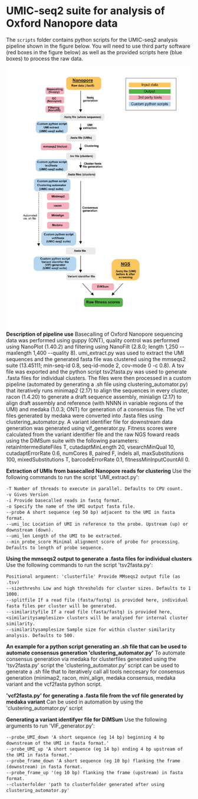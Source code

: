 # UMIC-seq2 suite for analysis of Oxford Nanopore data

The `scripts` folder contains python scripts for the UMIC-seq2 analysis pipeline shown in the figure below.
You will need to use third party software (red boxes in the figure below) as well as the provided scripts here (blue boxes) to process the raw data. 

![pipeline](../figs/umic_seq_pipeline.jpeg)
**Description of pipeline use**
Basecalling of Oxford Nanopore sequencing data was performed using guppy (ONT), quality control was performed using NanoPlot (1.40.2) and filtering using NanoFilt (2.8.0; length 1,250 --maxlength 1,400 --quality 8). umi_extract.py was used to extract the UMI sequences and the generated fasta file was clustered using the mmseqs2 suite (13.45111; min-seq-id 0.8, seq-id-mode 2, cov-mode 0 -c 0.8). A tsv file was exported and the python script tsv2fasta.py was used to generate .fasta files for individual clusters. The files were then processed in a custom pipeline (automated by generating a .sh file using clustering_automator.py) that iteratively runs  minimap2 (2.17) to align the sequences in every cluster, racon (1.4.20) to generate a draft sequence assembly, minialign (2.17) to align draft assembly and reference (with NNNN in variable regions of the UMI) and medaka (1.0.3; ONT) for generation of a consensus file. The vcf files generated by medaka were converted into .fasta files using clustering_automator.py. A variant identifier file for downstream data generation was generated using vif_generator.py. Fitness scores were calculated from the variant identifier file and the raw NGS foward reads using the DiMSum suite with the following parameters: retainIntermediateFiles T, cutadaptMinLength 20, vsearchMinQual 10, cutadaptErrorRate 0.6, numCores 8, paired F, indels all, maxSubstitutions 100, mixedSubstitutions T, barcodeErrorRate 0.1, fitnessMinInputCountAll 0.  

**Extraction of UMIs from basecalled Nanopore reads for clustering**
Use the following commands to run the script 'UMI_extract.py': 
``` 
-T Number of threads to execute in parallel. Defaults to CPU count.  
-v Gives Version
-i Provide basecalled reads in fastq format.  
-o Specify the name of the UMI output fasta file.  
--probe A short sequence (eg 50 bp) adjacent to the UMI in fasta format.  
--umi_loc Location of UMI in reference to the probe. Upstream (up) or downstream (down).  
--umi_len Length of the UMI to be extracted.  
--min_probe_score Minimal alignment score of probe for processing. Defaults to length of probe sequence.  
```

**Using the mmseqs2 output to generate a .fasta files for individual clusters**  
Use the following commands to run the script 'tsv2fasta.py': 
``` 
Positional argument: 'clusterfile' Provide MMseqs2 output file (as .tsv)  
--sizethreshs Low and high thresholds for cluster sizes. Defaults to 1 1000.  
--splitfile If a read file (fasta/fastq) is provided here, individual fasta files per cluster will be generated.  
--similarityfile If a read file (fasta/fastq) is provided here, <similaritysamplesize> clusters will be analysed for internal cluster similarity.  
--similaritysamplesize Sample size for within cluster similarity analysis. Defaults to 500. 
``` 

**An example for a python script generating an .sh file that can be used to automate consensus generation 'clustering_automator.py'**
To automate consensus generation via medaka for clusterfiles generated using the 'tsv2fasta.py' script the 'clustering_automator.py' script can be used to generate a .sh file that to iteratively call all tools neccesary for consensus generation (minimap2, racon, mini_align, medaka consensus, medaka variant and the vcf2fasta python script.

**'vcf2fasta.py' for generating a .fasta file from the vcf file generated by medaka variant**
Can be used in automation by using the 'clustering_automator.py' script

**Generating a variant identifyer file for DiMSum**
Use the following arguments to run 'VIF_generator.py':  
```
--probe_UMI_down 'A short sequence (eg 14 bp) beginning 4 bp downstream of the UMI in fasta format.'  
--probe_UMI_up 'A short sequence (eg 14 bp) ending 4 bp upstream of the UMI in fasta format.'  
--probe_frame_down 'A short sequence (eg 10 bp) flanking the frame (downstream) in fasta format.  
--probe_frame_up '(eg 10 bp) flanking the frame (upstream) in fasta format.  
--clusterfolder 'path to clusterfolder generated after using clustering_automator.py'  
```